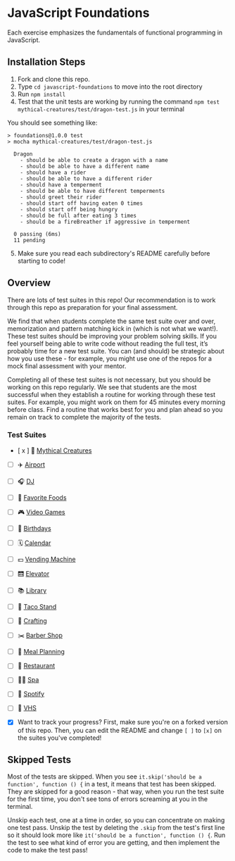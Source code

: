 # JavaScript Foundations

Each exercise emphasizes the fundamentals of functional programming in JavaScript.

## Installation Steps

1. Fork and clone this repo.
2. Type `cd javascript-foundations` to move into the root directory
3. Run `npm install`
4. Test that the unit tests are working by running the command `npm test mythical-creatures/test/dragon-test.js` in your terminal

You should see something like:

```shell
> foundations@1.0.0 test
> mocha mythical-creatures/test/dragon-test.js

  Dragon
    - should be able to create a dragon with a name
    - should be able to have a different name
    - should have a rider
    - should be able to have a different rider
    - should have a temperment
    - should be able to have different temperments
    - should greet their rider
    - should start off having eaten 0 times
    - should start off being hungry
    - should be full after eating 3 times
    - should be a fireBreather if aggressive in temperment

  0 passing (6ms)
  11 pending
```
5. Make sure you read each subdirectory's README carefully before starting to code!

## Overview

There are lots of test suites in this repo! Our recommendation is to work through this repo as preparation for your final assessment.  
  
We find that when students complete the same test suite over and over, memorization and pattern matching kick in (which is not what we want!). These test suites should be improving your problem solving skills. If you feel yourself being able to write code without reading the full test, it’s probably time for a new test suite. You can (and should) be strategic about how you use these - for example, you might use one of the repos for a mock final assessment with your mentor.

Completing all of these test suites is not necessary, but you should be working on this repo regularly. We see that students are the most successful when they establish a routine for working through these test suites. For example, you might work on them for 45 minutes every morning before class. Find a routine that works best for you and plan ahead so you remain on track to complete the majority of the tests.

### Test Suites
- [ x ] 🧚 ‍[Mythical Creatures](./mythical-creatures)
- [  ] ✈️ [Airport](./airport)
- [  ] 🎧 [DJ](./dj)
- [  ] 🍔 [Favorite Foods](./favorite-foods)
- [  ] 🎮 [Video Games](./video-games/)
- [  ] 🎂 [Birthdays](./birthdays)
- [  ] 🗓 [Calendar](./calendar/)
- [  ] 💵 [Vending Machine](./vending-machine/)
- [  ] 🛗 [Elevator](./elevator/)
- [  ] 📚 [Library](./library)
- [  ] 🌮 [Taco Stand](./tacoStand/)
- [  ] 🧶 [Crafting](./crafting/)
- [  ] ✂️ [Barber Shop](./barber-shop/)
- [  ] 🥗 [Meal Planning](./meal-planning/)
- [  ] 🍜 [Restaurant](./restaurant/)
- [  ] 🧖‍♀️ [Spa](./spa/)
- [  ] 🎵 [Spotify](./spotify/)
- [  ] 📼 [VHS](./vhs/)

- [x] Want to track your progress? First, make sure you're on a forked version of this repo. Then, you can edit the README and change `[ ]` to `[x]` on the suites you've completed!

## Skipped Tests

Most of the tests are skipped. When you see `it.skip('should be a function', function () {` in a test, it means that test has been skipped. They are skipped for a good reason - that way, when you run the test suite for the first time, you don't see tons of errors screaming at you in the terminal.

Unskip each test, one at a time in order, so you can concentrate on making one test pass. Unskip the test by deleting the `.skip` from the test's first line so it should look more like `it('should be a function', function () {`. Run the test to see what kind of error you are getting, and then implement the code to make the test pass!
